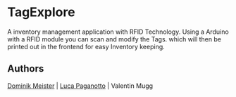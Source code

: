 # TagExplore
A inventory management application with RFID Technology. 
Using a Arduino with a RFID module you can scan and modify the Tags. which will then be printed out in the frontend for easy Inventory keeping.

## Authors
[Dominik Meister](https://github.com/MinenMaster) | [Luca Paganotto](https://github.com/Lupalll) | Valentin Mugg
